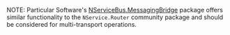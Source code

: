 NOTE: Particular Software's [NServiceBus.MessagingBridge](/nservicebus/bridge) package offers similar functionality to the `NService.Router` community package and should be considered for multi-transport operations.